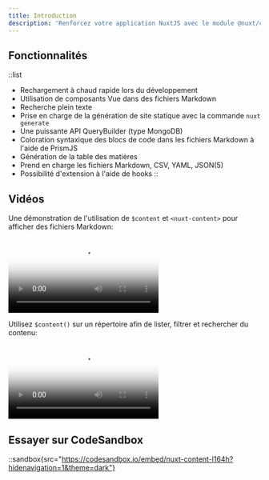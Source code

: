```yaml
---
title: Introduction
description: 'Renforcez votre application NuxtJS avec le module @nuxt/content : écrivez dans un répertoire content/ et récupérez vos fichiers Markdown, JSON, YAML et CSV à travers une API de type MongoDB, agissant comme un Headless CMS basé sur Git'
---
```


## Fonctionnalités

::list
- Rechargement à chaud rapide lors du développement
- Utilisation de composants Vue dans des fichiers Markdown
- Recherche plein texte
- Prise en charge de la génération de site statique avec la commande `nuxt generate`
- Une puissante API QueryBuilder (type MongoDB)
- Coloration syntaxique des blocs de code dans les fichiers Markdown à l'aide de PrismJS
- Génération de la table des matières
- Prend en charge les fichiers Markdown, CSV, YAML, JSON(5)
- Possibilité d'extension à l'aide de hooks
::

## Vidéos

Une démonstration de l'utilisation de `$content` et `<nuxt-content>` pour afficher des fichiers Markdown:

<video poster="https://res.cloudinary.com/nuxt/video/upload/v1588091670/nuxt-content_wxnjje.jpg" loop playsinline controls>
  <source src="https://res.cloudinary.com/nuxt/video/upload/v1588091670/nuxt-content_wxnjje.webm" type="video/webm" />
  <source src="https://res.cloudinary.com/nuxt/video/upload/v1588091670/nuxt-content_wxnjje.mp4" type="video/mp4" />
  <source src="https://res.cloudinary.com/nuxt/video/upload/v1588091670/nuxt-content_wxnjje.ogv" type="video/ogg" />
</video>

Utilisez `$content()` sur un répertoire afin de lister, filtrer et rechercher du contenu:

<video poster="https://res.cloudinary.com/nuxt/video/upload/v1588095794/nuxt-content-movies_c0cq9p.jpg" loop playsinline controls>
  <source src="https://res.cloudinary.com/nuxt/video/upload/v1588095794/nuxt-content-movies_c0cq9p.webm" type="video/webm" />
  <source src="https://res.cloudinary.com/nuxt/video/upload/v1588095794/nuxt-content-movies_c0cq9p.mp4" type="video/mp4" />
  <source src="https://res.cloudinary.com/nuxt/video/upload/v1588095794/nuxt-content-movies_c0cq9p.ogv" type="video/ogg" />
</video>

## Essayer sur CodeSandbox

::sandbox{src="https://codesandbox.io/embed/nuxt-content-l164h?hidenavigation=1&theme=dark"}
